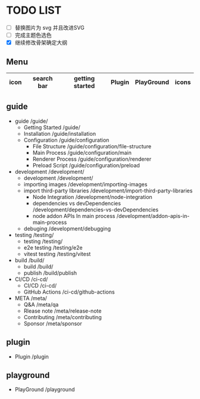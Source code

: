 # TODO LIST

- [ ] 替换图片为 svg 并且改进SVG
- [ ] 完成主题色选色
- [x] 继续修改骨架确定大纲

## Menu

| icon | search bar | getting started | Plugin | PlayGround | icons      |
|------|------------|-----------------|--------|------------|------------|

## guide

- guide                                  /guide/
  - Getting Started                      /guide/
  - Installation                         /guide/installation
  - Configuration                        /guide/configuration
    - File Structure                     /guide/configuration/file-structure
    - Main Process                       /guide/configuration/main
    - Renderer Process                   /guide/configuration/renderer
    - Preload Script                     /guide/configuration/preload
  <!-- - migration from vue-electron          /guide/migration -->
- development                            /development/
  - development                          /development/
  - importing images                     /development/importing-images
  - import third-party libraries         /development/import-third-party-libraries
    - Node Integration                   /development/node-integration
    - dependencies vs devDependencies    /development/dependencies-vs-devDependencies
    - node addon APIs In main process    /development/addon-apis-in-main-process
  - debuging                             /development/debugging
- testing                                /testing/
  - testing                              /testing/
  - e2e testing                          /testing/e2e
  - vitest testing                       /testing/vitest
- build                                  /build/
  - build                                /build/
  - publish                              /build/publish
- CI/CD                                  /ci-cd/
  - CI/CD                                /ci-cd/
  - GitHub Actions                       /ci-cd/github-actions
- META                                   /meta/
  - Q&A                                  /meta/qa
  - Rlease note                          /meta/release-note
  - Contributing                         /meta/contributing
  - Sponsor                              /meta/sponsor

## plugin

- Plugin                                 /plugin

## playground

- PlayGround                             /playground
